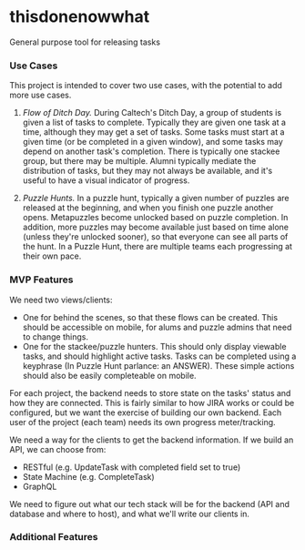# thisdonenowwhat
General purpose tool for releasing tasks

### Use Cases

This project is intended to cover two use cases, with the potential to add more use cases.

1. *Flow of Ditch Day.* During Caltech's Ditch Day, a group of students is given a list of tasks to complete. Typically they are given one task at a time, although they may get a set of tasks. Some tasks must start at a given time (or be completed in a given window), and some tasks may depend on another task's completion. There is typically one stackee group, but there may be multiple. Alumni typically mediate the distribution of tasks, but they may not always be available, and it's useful to have a visual indicator of progress.

2. *Puzzle Hunts.* In a puzzle hunt, typically a given number of puzzles are released at the beginning, and when you finish one puzzle another opens. Metapuzzles become unlocked based on puzzle completion. In addition, more puzzles may become available just based on time alone (unless they're unlocked sooner), so that everyone can see all parts of the hunt. In a Puzzle Hunt, there are multiple teams each progressing at their own pace.

### MVP Features

We need two views/clients:
* One for behind the scenes, so that these flows can be created. This should be accessible on mobile, for alums and puzzle admins that need to change things.
* One for the stackee/puzzle hunters. This should only display viewable tasks, and should highlight active tasks. Tasks can be completed using a keyphrase (In Puzzle Hunt parlance: an ANSWER). These simple actions should also be easily completeable on mobile.

For each project, the backend needs to store state on the tasks' status and how they are connected. This is fairly similar to how JIRA works or could be configured, but we want the exercise of building our own backend. Each user of the project (each team) needs its own progress meter/tracking.

We need a way for the clients to get the backend information. If we build an API, we can choose from:
* RESTful (e.g. UpdateTask with completed field set to true)
* State Machine (e.g. CompleteTask)
* GraphQL

We need to figure out what our tech stack will be for the backend (API and database and where to host), and what we'll write our clients in.

### Additional Features